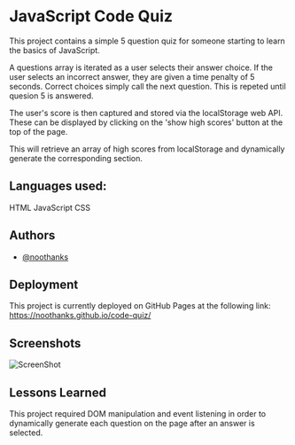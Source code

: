 
# JavaScript Code Quiz

This project contains a simple 5 question quiz for someone starting to learn the basics of JavaScript.

A questions array is iterated as a user selects their answer choice. If the user selects an incorrect answer, they are given a time penalty of 5 seconds. Correct choices simply call the next question. This is repeted until quesion 5 is answered.

The user's score is then captured and stored via the localStorage web API. These can be displayed by clicking on the 'show high scores' button at the top of the page.

This will retrieve an array of high scores from localStorage and dynamically generate the corresponding section.

Languages used:
-
HTML
JavaScript
CSS


## Authors

- [@noothanks](https://www.github.com/noothanks)


## Deployment

This project is currently deployed on GitHub Pages at the following link:
https://noothanks.github.io/code-quiz/

## Screenshots

![ScreenShot](./assets/screenshot/screenshot.jpg)

## Lessons Learned

This project required DOM manipulation and event listening in order to dynamically generate each question on the page after an answer is selected.
